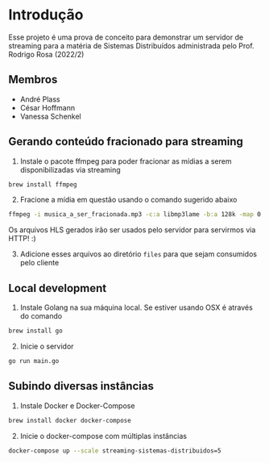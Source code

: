 # Introdução
Esse projeto é uma prova de conceito para demonstrar um servidor de streaming para a matéria de Sistemas Distribuídos administrada pelo Prof. Rodrigo Rosa (2022/2)

## Membros

- André Plass
- César Hoffmann
- Vanessa Schenkel

## Gerando conteúdo fracionado para streaming

1. Instale o pacote ffmpeg para poder fracionar as mídias a serem disponibilizadas via streaming

```sh
brew install ffmpeg
```

2. Fracione a mídia em questão usando o comando sugerido abaixo

```sh
ffmpeg -i musica_a_ser_fracionada.mp3 -c:a libmp3lame -b:a 128k -map 0:0 -f segment -segment_time 5 -segment_list lista_de_fracoes.m3u8 -segment_format mpegts fracao%03d.ts
```

Os arquivos HLS gerados irão ser usados pelo servidor para servirmos via HTTP! :)

3. Adicione esses arquivos ao diretório `files` para que sejam consumidos pelo cliente

## Local development

1. Instale Golang na sua máquina local. Se estiver usando OSX é através do comando

```sh
brew install go
```

2. Inicie o servidor

```sh
go run main.go
```

## Subindo diversas instâncias

1. Instale Docker e Docker-Compose

```sh
brew install docker docker-compose
```

2. Inicie o docker-compose com múltiplas instâncias

```sh
docker-compose up --scale streaming-sistemas-distribuidos=5
```